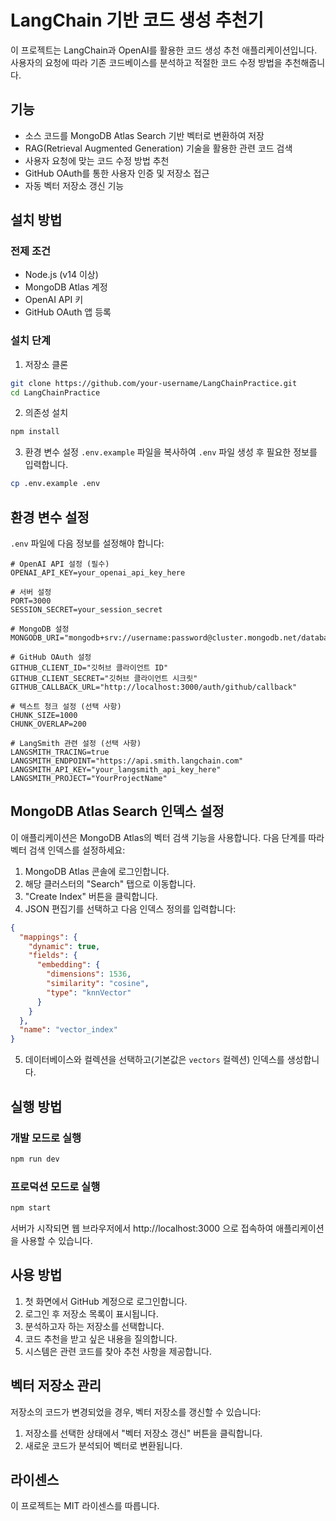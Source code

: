# LangChain 기반 코드 생성 추천기

이 프로젝트는 LangChain과 OpenAI를 활용한 코드 생성 추천 애플리케이션입니다. 사용자의 요청에 따라 기존 코드베이스를 분석하고 적절한 코드 수정 방법을 추천해줍니다.

## 기능

- 소스 코드를 MongoDB Atlas Search 기반 벡터로 변환하여 저장
- RAG(Retrieval Augmented Generation) 기술을 활용한 관련 코드 검색
- 사용자 요청에 맞는 코드 수정 방법 추천
- GitHub OAuth를 통한 사용자 인증 및 저장소 접근
- 자동 벡터 저장소 갱신 기능

## 설치 방법

### 전제 조건

- Node.js (v14 이상)
- MongoDB Atlas 계정
- OpenAI API 키
- GitHub OAuth 앱 등록

### 설치 단계

1. 저장소 클론

```bash
git clone https://github.com/your-username/LangChainPractice.git
cd LangChainPractice
```

2. 의존성 설치

```bash
npm install
```

3. 환경 변수 설정
   `.env.example` 파일을 복사하여 `.env` 파일 생성 후 필요한 정보를 입력합니다.

```bash
cp .env.example .env
```

## 환경 변수 설정

`.env` 파일에 다음 정보를 설정해야 합니다:

```
# OpenAI API 설정 (필수)
OPENAI_API_KEY=your_openai_api_key_here

# 서버 설정
PORT=3000
SESSION_SECRET=your_session_secret

# MongoDB 설정
MONGODB_URI="mongodb+srv://username:password@cluster.mongodb.net/database"

# GitHub OAuth 설정
GITHUB_CLIENT_ID="깃허브 클라이언트 ID"
GITHUB_CLIENT_SECRET="깃허브 클라이언트 시크릿"
GITHUB_CALLBACK_URL="http://localhost:3000/auth/github/callback"

# 텍스트 청크 설정 (선택 사항)
CHUNK_SIZE=1000
CHUNK_OVERLAP=200

# LangSmith 관련 설정 (선택 사항)
LANGSMITH_TRACING=true
LANGSMITH_ENDPOINT="https://api.smith.langchain.com"
LANGSMITH_API_KEY="your_langsmith_api_key_here"
LANGSMITH_PROJECT="YourProjectName"
```

## MongoDB Atlas Search 인덱스 설정

이 애플리케이션은 MongoDB Atlas의 벡터 검색 기능을 사용합니다. 다음 단계를 따라 벡터 검색 인덱스를 설정하세요:

1. MongoDB Atlas 콘솔에 로그인합니다.
2. 해당 클러스터의 "Search" 탭으로 이동합니다.
3. "Create Index" 버튼을 클릭합니다.
4. JSON 편집기를 선택하고 다음 인덱스 정의를 입력합니다:

```json
{
  "mappings": {
    "dynamic": true,
    "fields": {
      "embedding": {
        "dimensions": 1536,
        "similarity": "cosine",
        "type": "knnVector"
      }
    }
  },
  "name": "vector_index"
}
```

5. 데이터베이스와 컬렉션을 선택하고(기본값은 `vectors` 컬렉션) 인덱스를 생성합니다.

## 실행 방법

### 개발 모드로 실행

```bash
npm run dev
```

### 프로덕션 모드로 실행

```bash
npm start
```

서버가 시작되면 웹 브라우저에서 http://localhost:3000 으로 접속하여 애플리케이션을 사용할 수 있습니다.

## 사용 방법

1. 첫 화면에서 GitHub 계정으로 로그인합니다.
2. 로그인 후 저장소 목록이 표시됩니다.
3. 분석하고자 하는 저장소를 선택합니다.
4. 코드 추천을 받고 싶은 내용을 질의합니다.
5. 시스템은 관련 코드를 찾아 추천 사항을 제공합니다.

## 벡터 저장소 관리

저장소의 코드가 변경되었을 경우, 벡터 저장소를 갱신할 수 있습니다:

1. 저장소를 선택한 상태에서 "벡터 저장소 갱신" 버튼을 클릭합니다.
2. 새로운 코드가 분석되어 벡터로 변환됩니다.

## 라이센스

이 프로젝트는 MIT 라이센스를 따릅니다.
